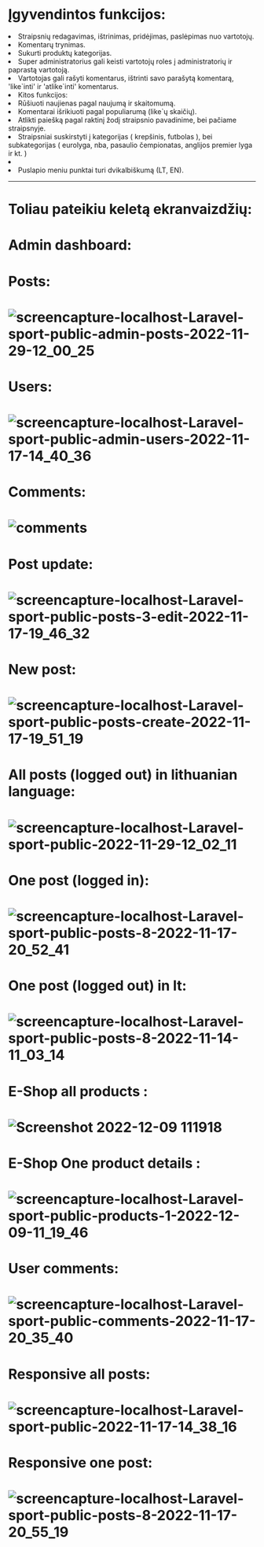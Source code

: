 # Įgyvendintos funkcijos:

<li> Straipsnių redagavimas, ištrinimas, pridėjimas, paslėpimas nuo vartotojų.
<li> Komentarų trynimas.
<li> Sukurti produktų kategorijas.
<li> Super administratorius gali keisti vartotojų roles į administratorių ir paprastą vartotoją.
<li> Vartotojas gali rašyti komentarus, ištrinti savo parašytą komentarą, 'like`inti' ir 'atlike`inti' komentarus.
<li> Kitos funkcijos:
<li> Rūšiuoti naujienas pagal naujumą ir skaitomumą.
<li> Komentarai išrikiuoti pagal populiarumą (like`ų skaičių).
<li> Atlikti paiešką pagal raktinį žodį straipsnio pavadinime, bei pačiame straipsnyje.
<li> Straipsniai suskirstyti į kategorijas ( krepšinis, futbolas ), bei subkategorijas ( eurolyga, nba, pasaulio čempionatas, anglijos premier lyga ir kt. )
<li> 
<li> Puslapio meniu punktai turi dvikalbiškumą (LT, EN).

 <hr>

# Toliau pateikiu keletą ekranvaizdžių:
# Admin dashboard:
# Posts:
# ![screencapture-localhost-Laravel-sport-public-admin-posts-2022-11-29-12_00_25](https://user-images.githubusercontent.com/107037107/204499021-892a49c6-9f3c-48d9-a20e-341854f81b50.png)
# Users:
# ![screencapture-localhost-Laravel-sport-public-admin-users-2022-11-17-14_40_36](https://user-images.githubusercontent.com/107037107/202449090-1a170dc9-47fe-40b0-8805-c80a0f77abb9.png)
# Comments:
# ![comments](https://user-images.githubusercontent.com/107037107/204511393-227d3678-4ac7-4b86-8bfd-ec885d0ce4f2.png)
# Post update:
# ![screencapture-localhost-Laravel-sport-public-posts-3-edit-2022-11-17-19_46_32](https://user-images.githubusercontent.com/107037107/202519792-ceaea88c-a13c-43ad-9266-342e7180d529.png)
# New post:
# ![screencapture-localhost-Laravel-sport-public-posts-create-2022-11-17-19_51_19](https://user-images.githubusercontent.com/107037107/202520637-7ad3ba75-0a29-4f39-840b-41e6b4123908.png)
# All posts (logged out) in lithuanian language:
# ![screencapture-localhost-Laravel-sport-public-2022-11-29-12_02_11](https://user-images.githubusercontent.com/107037107/204499310-92698897-98ad-4d96-b5b3-f86b8d6a0376.png)
# One post (logged in):
# ![screencapture-localhost-Laravel-sport-public-posts-8-2022-11-17-20_52_41](https://user-images.githubusercontent.com/107037107/202533408-3e2ba3f3-043a-47f7-8cbd-d9a33ee09a54.png)
# One post (logged out) in lt:
# ![screencapture-localhost-Laravel-sport-public-posts-8-2022-11-14-11_03_14](https://user-images.githubusercontent.com/107037107/201618963-7c9f7b2b-6c73-49e3-84ce-33573627a1d0.png)
# E-Shop all products :
# ![Screenshot 2022-12-09 111918](https://user-images.githubusercontent.com/107037107/206668437-a779d7fd-6feb-43a7-89e8-fdefe9f22e07.png)
# E-Shop One product details :
# ![screencapture-localhost-Laravel-sport-public-products-1-2022-12-09-11_19_46](https://user-images.githubusercontent.com/107037107/206668525-01a83e53-7104-4ed5-b69d-04725b394c73.png)
# User comments:
# ![screencapture-localhost-Laravel-sport-public-comments-2022-11-17-20_35_40](https://user-images.githubusercontent.com/107037107/202530082-0479ddf2-cffe-491f-bf28-bf5634ecca9c.png)
# Responsive all posts:
# ![screencapture-localhost-Laravel-sport-public-2022-11-17-14_38_16](https://user-images.githubusercontent.com/107037107/202448632-014339c7-48db-4ff9-a51e-86a310529803.png)
# Responsive one post:
# ![screencapture-localhost-Laravel-sport-public-posts-8-2022-11-17-20_55_19](https://user-images.githubusercontent.com/107037107/202533937-3dda0bdc-75c3-471c-a38d-ac1e270157b1.png)

